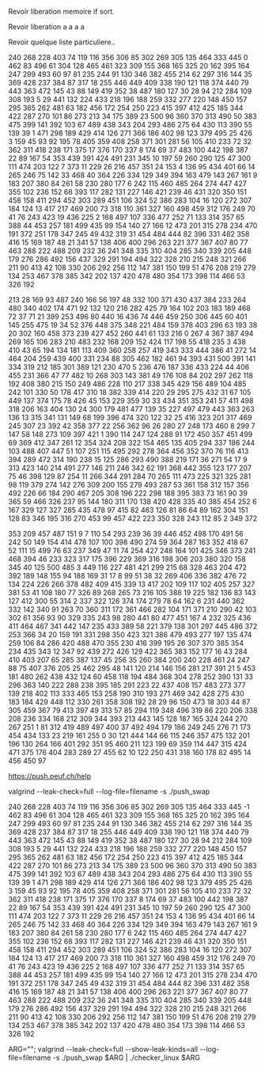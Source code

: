 Revoir liberation memoire if sort.

Revoir liberation a a a a

Revoir quelque liste particuliere..

240 268 228 403 74 119 116 356 306 85 302 269 305 135 464 333 445 0 462 83 496 61 304 128 465 461 323 309 155 368 165 325 20 162 395 164 247 299 493 60 97 81 235 244 91 130 346 382 455 214 62 297 316 144 35 369 428 237 384 87 317 18 255 446 449 409 338 190 121 118 374 440 79 443 363 472 145 43 88 149 419 352 38 487 180 127 30 28 94 212 284 109 308 193 5 29 441 132 224 433 218 196 188 259 332 277 220 148 450 157 295 365 262 481 63 182 456 172 254 250 223 415 397 412 425 185 344 422 287 270 101 86 273 213 34 175 389 23 500 96 360 370 313 490 50 383 475 399 141 392 103 67 489 438 343 204 293 486 275 64 430 113 390 55 139 39 1 471 298 189 429 414 126 271 366 186 402 98 123 379 495 25 426 3 159 45 93 92 195 78 405 359 408 258 371 301 281 56 105 410 233 72 32 362 311 418 238 171 375 17 376 170 337 8 174 69 37 483 100 442 198 387 22 89 167 54 353 439 391 424 491 231 345 10 197 59 260 290 125 47 300 111 474 203 122 7 373 11 229 26 216 457 351 24 153 4 136 95 434 401 66 14 265 246 75 142 33 468 40 364 226 334 129 349 394 163 479 143 267 161 9 183 207 380 84 261 58 230 280 177 6 242 115 460 485 264 274 447 427 355 102 236 152 68 393 117 282 131 227 146 421 239 46 431 320 350 151 458 158 411 294 452 303 289 451 106 324 52 386 283 104 16 120 272 307 184 124 13 417 217 469 200 73 318 110 361 327 160 498 459 312 176 249 70 41 76 243 423 19 436 225 2 168 497 107 336 477 252 71 133 314 357 65 388 44 453 257 181 499 435 99 154 140 27 166 12 473 201 315 278 234 470 191 372 251 178 347 245 49 432 319 31 454 484 444 82 396 331 482 358 416 15 169 187 48 21 341 57 138 406 400 296 263 221 377 367 407 80 77 463 288 222 488 209 232 36 241 348 335 310 404 285 340 339 205 448 179 276 286 492 156 437 329 291 194 494 322 328 210 215 248 321 266 211 90 413 42 108 330 206 292 256 112 147 381 150 199 51 476 208 219 279 134 253 467 378 385 342 202 137 420 478 480 354 173 398 114 466 53 326 192

213 28 169 93 487 240 166 56 197 48 332 100 371 430 437 384 233 264 480 340 402 174 471 92 132 120 218 282 425 79 164 102 203 183 189 468 72 37 71 21 399 253 496 80 440 16 436 74 446 459 250 306 445 60 401 145 255 475 19 34 52 376 448 375 348 221 484 159 378 403 296 63 193 38 20 302 160 458 373 239 427 452 260 441 61 133 216 0 267 4 367 387 494 269 165 106 283 210 483 232 168 209 152 424 117 198 55 418 235 3 438 410 43 65 194 134 181 113 409 360 258 257 419 343 333 444 386 41 272 14 464 204 259 439 400 331 234 88 305 462 182 461 94 393 431 500 391 141 334 319 212 185 301 389 121 230 470 5 236 476 187 336 433 224 44 406 455 231 366 47 77 482 10 268 303 143 381 49 176 108 84 202 297 262 118 192 408 380 215 150 249 486 228 110 217 338 345 429 156 489 104 485 242 101 330 50 178 417 310 18 382 339 414 220 29 295 275 432 31 67 105 449 137 374 175 78 426 45 153 229 359 30 33 434 351 353 241 57 411 498 318 206 163 404 130 24 300 179 481 477 139 35 227 497 479 443 363 263 136 13 315 341 131 149 68 199 396 474 320 122 32 25 416 323 201 317 469 245 307 23 392 42 358 377 22 256 362 96 26 280 27 248 173 460 8 299 7 147 58 148 273 109 397 421 1 390 114 247 124 288 91 172 450 357 451 499 69 369 412 347 261 12 354 324 208 322 154 465 135 405 294 337 186 244 103 488 407 447 51 107 251 115 495 292 278 364 456 352 370 76 116 413 394 289 472 314 190 238 15 125 286 293 490 388 219 171 36 271 54 17 9 313 423 140 214 491 277 146 211 246 342 62 191 368 442 355 123 177 207 75 46 398 129 87 254 11 266 344 291 284 70 265 111 473 225 321 325 281 98 119 379 274 142 276 309 200 155 279 493 287 53 361 158 312 157 356 492 226 66 184 290 467 205 308 196 222 298 188 395 383 73 161 90 39 365 59 466 326 237 95 144 180 311 170 138 420 428 335 40 385 454 252 6 167 329 127 327 285 435 478 97 415 82 463 126 81 86 64 89 162 304 151 128 83 346 195 316 270 453 99 457 422 223 350 328 243 112 85 2 349 372


353 209 457 487 151 9 7 110 54 293 239 36 39 446 452 498 170 491 56 242 50 149 154 414 478 107 100 398 490 274 59 364 287 163 352 418 67 52 111 15 499 76 63 237 349 47 11 74 254 427 248 164 101 425 346 373 241 468 394 46 233 323 317 175 396 229 369 316 198 306 203 380 320 158 345 40 125 500 485 3 449 116 227 481 421 299 215 68 328 463 204 472 392 189 148 155 94 188 169 31 17 8 99 51 38 32 269 406 336 382 476 72 134 224 226 266 378 482 409 415 339 13 417 202 109 117 102 405 257 327 381 53 41 108 180 77 326 89 268 265 73 216 105 388 19 225 182 136 83 143 127 412 300 55 314 2 337 322 126 374 174 279 78 64 162 6 231 440 362 332 142 340 91 263 70 360 311 172 361 466 282 104 171 371 210 290 42 103 302 61 356 93 90 329 335 243 98 280 441 80 477 451 167 4 232 325 436 411 464 467 341 442 147 235 433 389 58 221 379 138 301 297 445 486 372 253 366 34 20 159 191 331 298 350 423 321 386 479 493 277 197 135 474 259 106 84 286 420 488 470 355 230 416 399 195 26 307 370 385 354 234 435 343 12 347 92 439 272 426 129 422 365 383 152 177 16 43 284 410 403 207 65 285 387 137 45 256 35 260 384 200 240 228 461 24 247 88 75 407 376 205 25 462 295 48 141 120 214 146 156 281 217 391 21 5 453 181 480 262 438 432 124 60 458 118 194 484 368 304 278 252 390 131 33 296 363 140 222 288 238 395 185 291 223 22 437 408 157 483 273 377 139 218 402 113 333 465 153 258 190 310 193 271 469 342 428 275 430 183 184 429 448 112 330 261 358 308 192 28 29 96 150 473 18 303 44 87 305 459 367 79 413 397 49 313 57 85 294 119 348 496 319 86 220 206 338 208 236 334 168 212 309 344 393 213 443 145 128 187 165 324 244 270 267 251 1 81 312 419 489 497 400 37 492 494 179 186 249 245 276 71 173 454 434 133 23 219 161 255 0 30 121 444 144 66 115 246 357 475 132 201 196 130 264 166 401 292 351 95 460 211 123 199 69 359 114 447 315 424 471 375 176 404 283 289 27 455 62 10 122 250 431 318 160 178 82 495 14 456 450 97


https://push.peuf.ch/help


valgrind --leak-check=full --log-file=filename  -s ./push_swap

240 268 228 403 74 119 116 356 306 85 302 269 305 135 464 333 445 -1 462 83 496 61 304 128 465 461 323 309 155 368 165 325 20 162 395 164 247 299 493 60 97 81 235 244 91 130 346 382 455 214 62 297 316 144 35 369 428 237 384 87 317 18 255 446 449 409 338 190 121 118 374 440 79 443 363 472 145 43 88 149 419 352 38 487 180 127 30 28 94 212 284 109 308 193 5 29 441 132 224 433 218 196 188 259 332 277 220 148 450 157 295 365 262 481 63 182 456 172 254 250 223 415 397 412 425 185 344 422 287 270 101 86 273 213 34 175 389 23 500 96 360 370 313 490 50 383 475 399 141 392 103 67 489 438 343 204 293 486 275 64 430 113 390 55 139 39 1 471 298 189 429 414 126 271 366 186 402 98 123 379 495 25 426 3 159 45 93 92 195 78 405 359 408 258 371 301 281 56 105 410 233 72 32 362 311 418 238 171 375 17 376 170 337 8 174 69 37 483 100 442 198 387 22 89 167 54 353 439 391 424 491 231 345 10 197 59 260 290 125 47 300 111 474 203 122 7 373 11 229 26 216 457 351 24 153 4 136 95 434 401 66 14 265 246 75 142 33 468 40 364 226 334 129 349 394 163 479 143 267 161 9 183 207 380 84 261 58 230 280 177 6 242 115 460 485 264 274 447 427 355 102 236 152 68 393 117 282 131 227 146 421 239 46 431 320 350 151 458 158 411 294 452 303 289 451 106 324 52 386 283 104 16 120 272 307 184 124 13 417 217 469 200 73 318 110 361 327 160 498 459 312 176 249 70 41 76 243 423 19 436 225 2 168 497 107 336 477 252 71 133 314 357 65 388 44 453 257 181 499 435 99 154 140 27 166 12 473 201 315 278 234 470 191 372 251 178 347 245 49 432 319 31 454 484 444 82 396 331 482 358 416 15 169 187 48 21 341 57 138 406 400 296 263 221 377 367 407 80 77 463 288 222 488 209 232 36 241 348 335 310 404 285 340 339 205 448 179 276 286 492 156 437 329 291 194 494 322 328 210 215 248 321 266 211 90 413 42 108 330 206 292 256 112 147 381 150 199 51 476 208 219 279 134 253 467 378 385 342 202 137 420 478 480 354 173 398 114 466 53 326 192

ARG=""; valgrind --leak-check=full   --show-leak-kinds=all --log-file=filename  -s ./push_swap $ARG | ./checker_linux $ARG